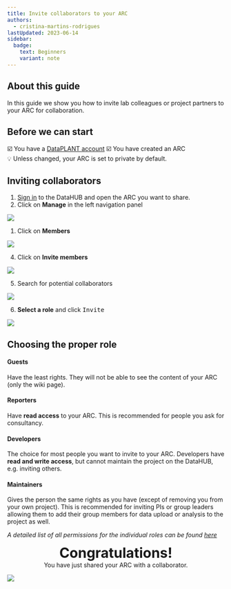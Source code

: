 ```yaml
---
title: Invite collaborators to your ARC
authors: 
  - cristina-martins-rodrigues
lastUpdated: 2023-06-14
sidebar:
  badge:
    text: Beginners
    variant: note
---
```


## About this guide

In this guide we show you how to invite lab colleagues or project partners to your ARC for collaboration. 

## Before we can start

:ballot_box_with_check: You have a [DataPLANT account](https://register.nfdi4plants.org)
:ballot_box_with_check: You have created an ARC  
:bulb: Unless changed, your ARC is set to private by default.

## Inviting collaborators

1. [Sign in](https://auth.nfdi4plants.org/realms/dataplant/login-actions/registration?client_id=account&tab_id=4bQkU161waI) to the DataHUB and open the ARC you want to share.
2. Click on **Manage** in the left navigation panel

![](@images/datahub/datahub-members-seq2.png)

1. Click on **Members**

![](@images/datahub/datahub-members-seq3.png)

4. Click on **Invite members**

![](@images/datahub/datahub-members-seq4.png)

5. Search for potential collaborators

![](@images/datahub/datahub-members-seq5.png)

6. **Select a role** and click <kbd>Invite</kbd>

![](@images/datahub/datahub-members-seq6.png)

## Choosing the proper role

#### Guests

Have the least rights. They will not be able to see the content of your ARC (only the wiki page).

#### Reporters

Have **read access** to your ARC. This is recommended for people you ask for consultancy.

#### Developers

The choice for most people you want to invite to your ARC. Developers have **read and write access**, but cannot maintain the project on the DataHUB, e.g. inviting others.

#### Maintainers

Gives the person the same rights as you have (except of removing you from your own project). This is recommended for inviting PIs or group leaders allowing them to add their group members for data upload or analysis to the project as well.

*A detailed list of all permissions for the individual roles can be found [here](https://docs.gitlab.com/ee/user/permissions.html)*

<div align="center"><b><font size="6">Congratulations!</b></font></div>
<div align="center">You have just shared your ARC with a collaborator.</div>

![](@images/teaching/arc-sharing.svg)
